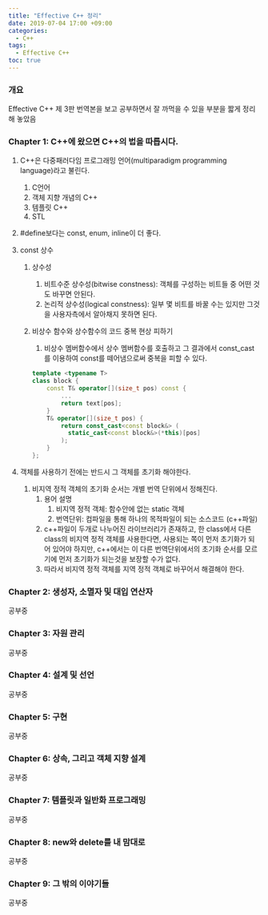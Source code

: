 ```yaml
---
title: "Effective C++ 정리"
date: 2019-07-04 17:00 +09:00
categories:
  - C++
tags:
  - Effective C++
toc: true
---
```


### 개요

Effective C++ 제 3판 번역본을 보고 공부하면서 잘 까먹을 수 있을 부분을 짧게 정리해 놓았음  

### Chapter 1: C++에 왔으면 C++의 법을 따릅시다.

1. C++은 다중패러다임 프로그래밍 언어(multiparadigm programming language)라고 불린다. 

   1. C언어
   2. 객체 지향 개념의 C++
   3. 템플릿 C++
   4. STL

2. #define보다는 const, enum, inline이 더 좋다.

3. const 상수

   1. 상수성

      1. 비트수준 상수성(bitwise constness): 객체를 구성하는 비트들 중 어떤 것도 바꾸면 안된다.
      2. 논리적 상수성(logical constness): 일부 몇 비트를 바꿀 수는 있지만 그것을 사용자측에서 알아채지 못하면 된다.

   2. 비상수 함수와 상수함수의 코드 중복 현상 피하기

      1. 비상수 멤버함수에서 상수 멤버함수를 호출하고 그 결과에서  const_cast를 이용하여 const를 떼어냄으로써 중복을 피할 수 있다.

      ```c++
      template <typename T>
      class block {
          const T& operator[](size_t pos) const {
              ...
              return text[pos];
          }
          T& operator[](size_t pos) {
              return const_cast<const block&> (
              	static_cast<const block&>(*this)[pos]
              );
          }   
      };
      ```

4. 객체를 사용하기 전에는 반드시 그 객체를 초기화 해야한다.

   1. 비지역 정적 객체의 초기화 순서는 개별 번역 단위에서 정해진다.
      1. 용어 설명
         1. 비지역 정적 객체: 함수안에 없는 static 객체
         2. 번역단위: 컴파일을 통해 하나의 목적파일이 되는 소스코드 (c++파일)
      2. c++파일이 두개로 나누어진 라이브러리가 존재하고, 한 class에서 다른 class의 비지역 정적 객체를 사용한다면, 사용되는 쪽이 먼저 초기화가 되어 있어야 하지만, c++에서는 이 다른 번역단위에서의 초기화 순서를 모르기에 먼저 초기화가 되는것을 보장할 수가 없다.
      3. 따라서 비지역 정적 객체를 지역 정적 객체로 바꾸어서 해결해야 한다.

### Chapter 2: 생성자, 소멸자 및 대입 연산자

공부중

### Chapter 3: 자원 관리

공부중

### Chapter 4: 설계 및 선언

공부중

### Chapter 5: 구현

공부중

### Chapter 6: 상속, 그리고 객체 지향 설계

공부중

### Chapter 7: 템플릿과 일반화 프로그래밍

공부중

### Chapter 8: new와 delete를 내 맘대로

공부중

### Chapter 9: 그 밖의 이야기들

공부중

